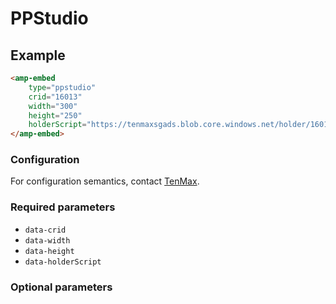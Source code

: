 <!---
Copyright 2018 The AMP HTML Authors. All Rights Reserved.

Licensed under the Apache License, Version 2.0 (the "License");
you may not use this file except in compliance with the License.
You may obtain a copy of the License at

      http://www.apache.org/licenses/LICENSE-2.0

Unless required by applicable law or agreed to in writing, software
distributed under the License is distributed on an "AS-IS" BASIS,
WITHOUT WARRANTIES OR CONDITIONS OF ANY KIND, either express or implied.
See the License for the specific language governing permissions and
limitations under the License.
-->

# PPStudio

## Example

```html
<amp-embed
    type="ppstudio"
    crid="16013"
    width="300"
    height="250"
    holderScript="https://tenmaxsgads.blob.core.windows.net/holder/16013_f9742d8d6d22.js">
</amp-embed>
```

### Configuration

For configuration semantics, contact [TenMax](https://www.tenmax.io/en/).

### Required parameters

- `data-crid`
- `data-width`
- `data-height`
- `data-holderScript`

### Optional parameters


